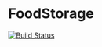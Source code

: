 # FoodStorage

[![Build Status](https://travis-ci.org/zanuccod/FoodStorage.svg?branch=master)](https://travis-ci.org/zanuccod/FoodStorage)
